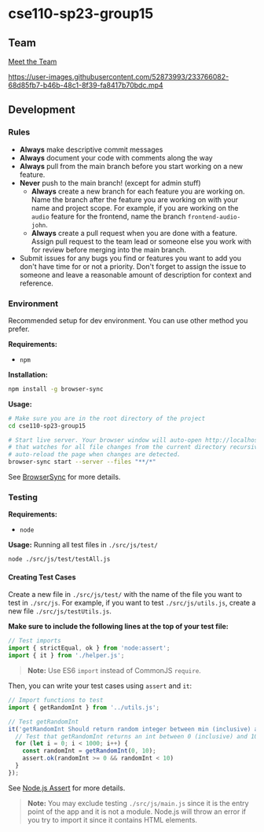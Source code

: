# cse110-sp23-group15

## Team

[Meet the Team](./admin/team.md)

https://user-images.githubusercontent.com/52873993/233766082-68d85fb7-b46b-48c1-8f39-fa8417b70bdc.mp4

## Development

### Rules

- **Always** make descriptive commit messages
- **Always** document your code with comments along the way
- **Always** pull from the main branch before you start working on a new
  feature.
- **Never** push to the main branch! (except for admin stuff)
    - **Always** create a new branch for each feature you are working on. Name
      the branch after the feature you are working on with your name and project
      scope. For example, if you are working on the `audio` feature for the
      frontend, name the branch `frontend-audio-john`.
    - **Always** create a pull request when you are done with a feature. Assign
      pull request to the team lead or someone else you work with for review
      before merging into the main branch.
- Submit issues for any bugs you find or features you want to add you don't have
  time for or not a priority. Don't forget to assign the issue to someone and
  leave a reasonable amount of description for context and reference.

### Environment

Recommended setup for dev environment. You can use other method you prefer.

**Requirements:**

- `npm`

**Installation:**

```bash
npm install -g browser-sync
```

**Usage:**

```bash
# Make sure you are in the root directory of the project
cd cse110-sp23-group15

# Start live server. Your browser window will auto-open http://localhost:3000
# that watches for all file changes from the current directory recursively and
# auto-reload the page when changes are detected.
browser-sync start --server --files "**/*"
```

See [BrowserSync](https://browsersync.io/) for more details.

### Testing

**Requirements:**

- `node`

**Usage:** Running all test files in `./src/js/test/`

```bash
node ./src/js/test/testAll.js
```

#### Creating Test Cases

Create a new file in `./src/js/test/` with the name of the file you want to test
in `./src/js`. For example, if you want to test `./src/js/utils.js`, create
a new file `./src/js/testUtils.js`.

**Make sure to include the following lines at the top of your test file:**

```js
// Test imports
import { strictEqual, ok } from 'node:assert';
import { it } from './helper.js';
```

> **Note:** Use ES6 `import` instead of CommonJS `require`.

Then, you can write your test cases using `assert` and `it`:

```js
// Import functions to test
import { getRandomInt } from '../utils.js';

// Test getRandomInt
it('getRandomInt Should return random integer between min (inclusive) and max (exclusive)', () => {
  // Test that getRandomInt returns an int between 0 (inclusive) and 10 (exclusive)
  for (let i = 0; i < 1000; i++) {
    const randomInt = getRandomInt(0, 10);
    assert.ok(randomInt >= 0 && randomInt < 10)
  }
});
```

See [Node.js Assert](https://nodejs.org/api/assert.html) for more details.

> **Note:** You may exclude testing `./src/js/main.js` since it is the entry
> point of the app and it is not a module. Node.js will throw an error if you
> try to import it since it contains HTML elements.


